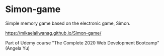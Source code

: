 # Simon-game

Simple memory game based on the electronic game, Simon. 

https://mikaelaliwanag.github.io/Simon-game/

Part of Udemy course "The Complete 2020 Web Development Bootcamp" (Angela Yu)
